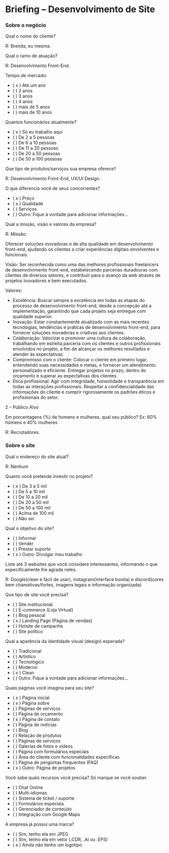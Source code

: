 # Briefing – Desenvolvimento de Site

### Sobre o negócio

Qual o nome do cliente?

R: Brenda, eu mesma.

Qual o ramo de atuação?

R: Desenvolvimento Front-End.

Tempo de mercado:

* ( x ) Até um ano
* (  ) 2 anos
* (  ) 3 anos
* (  ) 4 anos
* (  ) mais de 5 anos
* (  ) mais de 10 anos


Quantos funcionários atualmente?
* ( x ) Só eu trabalho aqui
* (  ) De 2 a 5 pessoas
* (  ) De 6 a 10 pessoas
* (  ) De 11 a 20 pessoas
* (  ) De 20 a 50 pessoas
* (  ) De 50 a 100 pessoas

Que tipo de produtos/serviços sua empresa oferece?

R: Desenvolvimento Front-End, UX/UI Design.

O que diferencia você de seus concorrentes?
* ( x ) Preço
* ( x ) Qualidade
* (  ) Serviços
* (  ) Outro: Fique à vontade para adicionar informações...

Qual a missão, visão e valores da empresa?

R: Missão:

Oferecer soluções inovadoras e de alta qualidade em desenvolvimento front-end, ajudando os clientes a criar experiências digitais envolventes e funcionais.

Visão:
Ser reconhecida como uma das melhores profissionais freelancers de desenvolvimento front-end, estabelecendo parcerias duradouras com clientes de diversos setores, e contribuir para o avanço da web através de projetos inovadores e bem executados.

Valores:
* Excelência: Buscar sempre a excelência em todas as etapas do processo de desenvolvimento front-end, desde a concepção até a implementação, garantindo que cada projeto seja entregue com qualidade superior.
* Inovação: Estar constantemente atualizado com as mais recentes tecnologias, tendências e práticas de desenvolvimento front-end, para fornecer soluções inovadoras e criativas aos clientes.
* Colaboração: Valorizar e promover uma cultura de colaboração, trabalhando em estreita parceria com os clientes e outros profissionais envolvidos no projeto, a fim de alcançar os melhores resultados e atender às expectativas.
* Compromisso com o cliente: Colocar o cliente em primeiro lugar, entendendo suas necessidades e metas, e fornecer um atendimento personalizado e eficiente. Entregar projetos no prazo, dentro do orçamento e superar as expectativas dos clientes.
* Ética profissional: Agir com integridade, honestidade e transparência em todas as interações profissionais. Respeitar a confidencialidade das informações do cliente e cumprir rigorosamente os padrões éticos e profissionais do setor.

2 – Público Alvo

Em porcentagens (%) de homens e mulheres, qual seu público? Ex: 60% homens e 40% mulheres

R: Recrutadores.

### Sobre o site

Qual o endereço do site atual?

R: Nenhum

Quanto você pretende investir no projeto?
* ( x ) De 3 a 5 mil
* (  ) De 5 a 10 mil
* (  ) De 10 a 20 mil 
* (  ) De 20 a 50 mil
* (  ) De 50 a 100 mil
* (  ) Acima de 100 mil
* (  ) Não sei

Qual o objetivo do site?
* (  ) Informar
* (  ) Vender
* (  ) Prestar suporte
* ( x ) Outro: Divulgar meu trabalho

Liste até 3 websites que você considere interessantes, informando o que especificamente lhe agrada neles.

R: Google(clean e fácil de usar), instagram(interface bonita) e discord(cores bem chamativas/fortes, imagens legais e informação organizada)

Que tipo de site você precisa?
* (  ) Site institucional
* (  ) E-commerce (Loja Virtual)
* (  ) Blog pessoal
* ( x ) Landing Page (Página de vendas)
* (  ) Hotsite de campanha
* (  ) Site político

Qual a aparência da identidade visual (design) esperada?
* (  ) Tradicional
* (  ) Artístico
* (  ) Tecnológico
* (  ) Moderno
* ( x ) Clean
* (  ) Outro: Fique à vontade para adicionar informações...

Quais páginas você imagina para seu site?

* ( x ) Página inicial
* ( x ) Página sobre
* (  ) Páginas de serviços
* (  ) Página de orçamento
* ( x ) Página de contato
* (  ) Página de notícias
* (  ) Blog
* (  ) Relação de produtos
* (  ) Páginas de serviços
* (  ) Galerias de fotos e vídeos
* (  ) Página com formulários especiais
* (  ) Área do cliente com funcionalidades específicas
* (  ) Página de perguntas frequentes (FAQ)
* ( x ) Outro: Página de projetos

Você sabe quais recursos você precisa?
Só marque se você souber.

* (  ) Chat Online
* (  ) Multi-idiomas
* (  ) Sistema de ticket / suporte
* (  ) Formulários especiais
* (  ) Gerenciador de conteúdo
* (  ) Integração com Google Maps

A empresa já possui uma marca?
* (  ) Sim, tenho ela em JPEG
* (  ) Sim, tenho ela em vetor (.CDR, .AI ou .EPS)
* ( x ) Ainda não tenho um logotipo




